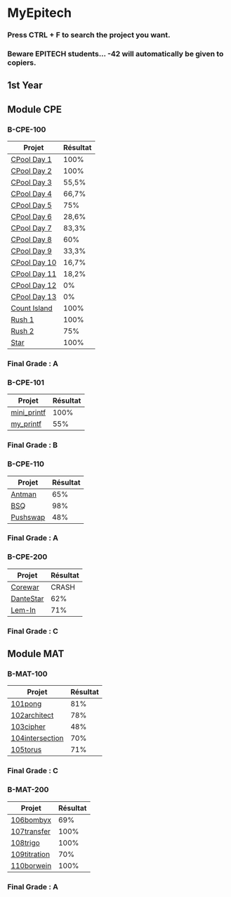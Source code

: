 # MyEpitech

### Press CTRL + F to search the project you want.
### Beware EPITECH students... -42 will automatically be given to copiers.

## 1st Year


## Module CPE

### B-CPE-100
| Projet             | Résultat |
|--------------------|----------|
| [CPool Day 1](https://github.com/Fohz67/MyEpitech/tree/main/B/CPE/100/CPool%20Day%201) | 100%      |
| [CPool Day 2](https://github.com/Fohz67/MyEpitech/tree/main/B/CPE/100/CPool%20Day%202) | 100%      |
| [CPool Day 3](https://github.com/Fohz67/MyEpitech/tree/main/B/CPE/100/CPool%20Day%203) | 55,5%      |
| [CPool Day 4](https://github.com/Fohz67/MyEpitech/tree/main/B/CPE/100/CPool%20Day%204) | 66,7%      |
| [CPool Day 5](https://github.com/Fohz67/MyEpitech/tree/main/B/CPE/100/CPool%20Day%205) | 75%      |
| [CPool Day 6](https://github.com/Fohz67/MyEpitech/tree/main/B/CPE/100/CPool%20Day%206) | 28,6%      |
| [CPool Day 7](https://github.com/Fohz67/MyEpitech/tree/main/B/CPE/100/CPool%20Day%207) | 83,3%      |
| [CPool Day 8](https://github.com/Fohz67/MyEpitech/tree/main/B/CPE/100/CPool%20Day%208) | 60%      |
| [CPool Day 9](https://github.com/Fohz67/MyEpitech/tree/main/B/CPE/100/CPool%20Day%209) | 33,3%      |
| [CPool Day 10](https://github.com/Fohz67/MyEpitech/tree/main/B/CPE/100/CPool%20Day%2010) | 16,7%      |
| [CPool Day 11](https://github.com/Fohz67/MyEpitech/tree/main/B/CPE/100/CPool%20Day%2011) | 18,2%      |
| [CPool Day 12](https://github.com/Fohz67/MyEpitech/tree/main/B/CPE/100/CPool%20Day%2012) | 0%      |
| [CPool Day 13](https://github.com/Fohz67/MyEpitech/tree/main/B/CPE/100/CPool%20Day%2013) | 0%      |
| [Count Island](https://github.com/Fohz67/MyEpitech/tree/main/B/CPE/100/Count%20Island) | 100%      |
| [Rush 1](https://github.com/Fohz67/MyEpitech/tree/main/B/CPE/100/Rush%201) | 100%      |
| [Rush 2](https://github.com/Fohz67/MyEpitech/tree/main/B/CPE/100/Rush%202) | 75%      |
| [Star](https://github.com/Fohz67/MyEpitech/tree/main/B/CPE/100/Star) | 100%      |
### Final Grade : A

### B-CPE-101
| Projet             | Résultat |
|--------------------|----------|
| [mini_printf](https://github.com/Fohz67/MyEpitech/tree/main/B/CPE/101/mini_printf) | 100%      |
| [my_printf](https://github.com/Fohz67/MyEpitech/tree/main/B/CPE/101/my_printf) | 55%      |
### Final Grade : B

### B-CPE-110
| Projet             | Résultat |
|--------------------|----------|
| [Antman](https://github.com/Fohz67/MyEpitech/tree/main/B/CPE/110/Antman) | 65%      |
| [BSQ](https://github.com/Fohz67/MyEpitech/tree/main/B/CPE/110/BSQ) | 98%      |
| [Pushswap](https://github.com/Fohz67/MyEpitech/tree/main/B/CPE/110/Pushswap) | 48%      |
### Final Grade : A

### B-CPE-200
| Projet             | Résultat |
|--------------------|----------|
| [Corewar](https://github.com/Fohz67/MyEpitech/tree/main/B/CPE/200/Corewar) | CRASH      |
| [DanteStar](https://github.com/Fohz67/MyEpitech/tree/main/B/CPE/200/DanteStar) | 62%      |
| [Lem-In](https://github.com/Fohz67/MyEpitech/tree/main/B/CPE/200/Lem-In) | 71%      |
### Final Grade : C


## Module MAT

### B-MAT-100
| Projet             | Résultat |
|--------------------|----------|
| [101pong](https://github.com/Fohz67/MyEpitech/tree/main/B/MAT/100/101pong) | 81%      |
| [102architect](https://github.com/Fohz67/MyEpitech/tree/main/B/MAT/100/102architect) | 78%      |
| [103cipher](https://github.com/Fohz67/MyEpitech/tree/main/B/MAT/100/103cipher) | 48%      |
| [104intersection](https://github.com/Fohz67/MyEpitech/tree/main/B/MAT/100/104intersection) | 70%      |
| [105torus](https://github.com/Fohz67/MyEpitech/tree/main/B/CPE/MAT/105torus) | 71%      |
### Final Grade : C

### B-MAT-200
| Projet             | Résultat |
|--------------------|----------|
| [106bombyx](https://github.com/Fohz67/MyEpitech/tree/main/B/MAT/100/106bombyx) | 69%      |
| [107transfer](https://github.com/Fohz67/MyEpitech/tree/main/B/MAT/100/107transfer) | 100%      |
| [108trigo](https://github.com/Fohz67/MyEpitech/tree/main/B/MAT/100/108trigo) | 100%      |
| [109titration](https://github.com/Fohz67/MyEpitech/tree/main/B/MAT/100/109titration) | 70%      |
| [110borwein](https://github.com/Fohz67/MyEpitech/tree/main/B/CPE/MAT/110borwein) | 100%      |
### Final Grade : A
